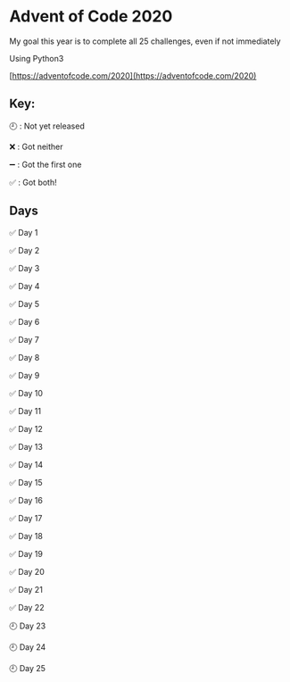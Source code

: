 # Advent of Code 2020

My goal this year is to complete all 25 challenges, even if not immediately

Using Python3

[https://adventofcode.com/2020](https://adventofcode.com/2020)

## Key:

:clock9: : Not yet released

:x: : Got neither

:heavy_minus_sign: : Got the first one

:white_check_mark: : Got both!

## Days
:white_check_mark: Day 1

:white_check_mark: Day 2

:white_check_mark: Day 3

:white_check_mark: Day 4

:white_check_mark: Day 5

:white_check_mark: Day 6

:white_check_mark: Day 7

:white_check_mark: Day 8

:white_check_mark: Day 9

:white_check_mark: Day 10

:white_check_mark: Day 11

:white_check_mark: Day 12

:white_check_mark: Day 13

:white_check_mark: Day 14

:white_check_mark: Day 15

:white_check_mark: Day 16

:white_check_mark: Day 17

:white_check_mark: Day 18

:white_check_mark: Day 19

:white_check_mark: Day 20

:white_check_mark: Day 21

:white_check_mark: Day 22

:clock9: Day 23

:clock9: Day 24

:clock9: Day 25

